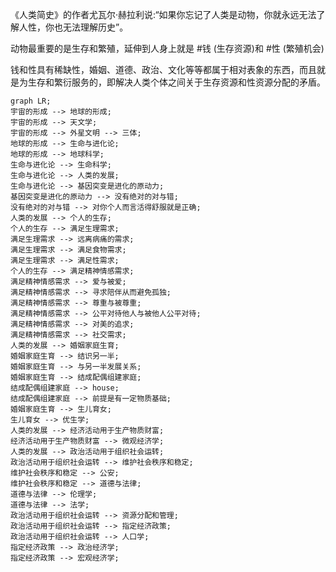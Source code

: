 《人类简史》的作者尤瓦尔·赫拉利说:“如果你忘记了人类是动物，你就永远无法了解人性，你也无法理解历史”。

动物最重要的是生存和繁殖，延伸到人身上就是 #钱 (生存资源)和 #性 (繁殖机会)

钱和性具有稀缺性，婚姻、道德、政治、文化等等都属于相对表象的东西，而且就是为生存和繁衍服务的，即解决人类个体之间关于生存资源和性资源分配的矛盾。

```mermaid
graph LR;
宇宙的形成 --> 地球的形成;
宇宙的形成 --> 天文学;
宇宙的形成 --> 外星文明 --> 三体;
地球的形成 --> 生命与进化论;
地球的形成 --> 地球科学;
生命与进化论 --> 生命科学;
生命与进化论 --> 人类的发展;
生命与进化论 --> 基因突变是进化的原动力;
基因突变是进化的原动力 --> 没有绝对的对与错;
没有绝对的对与错 --> 对你个人而言活得舒服就是正确;
人类的发展 --> 个人的生存;
个人的生存 --> 满足生理需求;
满足生理需求 --> 远离病痛的需求;
满足生理需求 --> 满足食物需求;
满足生理需求 --> 满足性需求;
个人的生存 --> 满足精神情感需求;
满足精神情感需求 --> 爱与被爱;
满足精神情感需求 --> 寻求陪伴从而避免孤独;
满足精神情感需求 --> 尊重与被尊重;
满足精神情感需求 --> 公平对待他人与被他人公平对待;
满足精神情感需求 --> 对美的追求;
满足精神情感需求 --> 社交需求;
人类的发展 --> 婚姻家庭生育;
婚姻家庭生育 --> 结识另一半;
婚姻家庭生育 --> 与另一半发展关系;
婚姻家庭生育 --> 结成配偶组建家庭;
结成配偶组建家庭 --> house;
结成配偶组建家庭 --> 前提是有一定物质基础;
婚姻家庭生育 --> 生儿育女;
生儿育女 --> 优生学;
人类的发展 --> 经济活动用于生产物质财富;
经济活动用于生产物质财富 --> 微观经济学;
人类的发展 --> 政治活动用于组织社会运转;
政治活动用于组织社会运转 --> 维护社会秩序和稳定;
维护社会秩序和稳定 --> 公安;
维护社会秩序和稳定 --> 道德与法律;
道德与法律 --> 伦理学;
道德与法律 --> 法学;
政治活动用于组织社会运转 --> 资源分配和管理;
政治活动用于组织社会运转 --> 指定经济政策;
政治活动用于组织社会运转 --> 人口学;
指定经济政策 --> 政治经济学;
指定经济政策 --> 宏观经济学;
```
